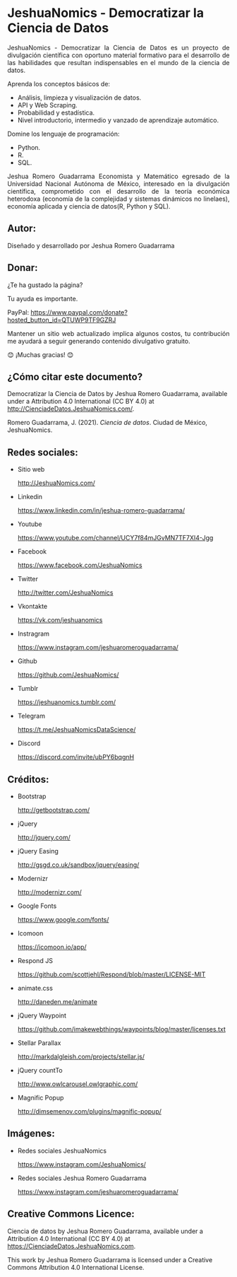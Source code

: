 # JeshuaNomics - Democratizar la Ciencia de Datos

<p align="justify">JeshuaNomics - Democratizar la Ciencia de Datos es un proyecto de divulgación científica con oportuno material formativo para el desarrollo de las habilidades que resultan indispensables en el mundo de la ciencia de datos.</p>

Aprenda los conceptos básicos de: 
- Análisis, limpieza y visualización de datos. 
- API y Web Scraping. 
- Probabilidad y estadística.
- Nivel introductorio, intermedio y vanzado de aprendizaje automático.

Domine los lenguaje de programación:
- Python.
- R.
- SQL.

<p align="justify">Jeshua Romero Guadarrama Economista y Matemático egresado de la Universidad Nacional Autónoma de México, interesado en la divulgación científica, comprometido con el desarrollo de la teoría económica heterodoxa (economía de la complejidad y sistemas dinámicos no linelaes), economía aplicada y ciencia de datos(R, Python y SQL).</p>

## Autor: 

Diseñado y desarrollado por Jeshua Romero Guadarrama

## Donar: 

<p align="justify">¿Te ha gustado la página?</p>
<p align="justify">Tu ayuda es importante.</p>

PayPal: https://www.paypal.com/donate?hosted_button_id=QTUWP9TF9GZRJ

<p align="justify">Mantener un sitio web actualizado implica algunos costos, tu contribución me ayudará a seguir generando contenido divulgativo gratuito.</p>
<p align="justify">😊 ¡Muchas gracias! 😊</p>



## ¿Cómo citar este documento?

Democratizar la Ciencia de Datos by Jeshua Romero Guadarrama, available under a Attribution 4.0 International (CC BY 4.0) at http://CienciadeDatos.JeshuaNomics.com/.

Romero Guadarrama, J. (2021). *Ciencia de datos*. Ciudad de México, JeshuaNomics.

## Redes sociales:

- Sitio web 
  
  http://JeshuaNomics.com/

- Linkedin
  
  https://www.linkedin.com/in/jeshua-romero-guadarrama/

- Youtube
  
  https://www.youtube.com/channel/UCY7f84mJGvMN7TF7XI4-Jgg

- Facebook 
  
  https://www.facebook.com/JeshuaNomics

- Twitter
  
  http://twitter.com/JeshuaNomics

- Vkontakte
  
  https://vk.com/jeshuanomics

- Instragram

  https://www.instagram.com/jeshuaromeroguadarrama/

- Github
  
  https://github.com/JeshuaNomics/

- Tumblr 
  
  https://jeshuanomics.tumblr.com/

- Telegram
  
  https://t.me/JeshuaNomicsDataScience/

- Discord
  
  https://discord.com/invite/ubPY6bqgnH

## Créditos:

- Bootstrap

  http://getbootstrap.com/

- jQuery

  http://jquery.com/

- jQuery Easing

  http://gsgd.co.uk/sandbox/jquery/easing/

- Modernizr

  http://modernizr.com/

- Google Fonts

  https://www.google.com/fonts/

- Icomoon

  https://icomoon.io/app/

- Respond JS

  https://github.com/scottjehl/Respond/blob/master/LICENSE-MIT

- animate.css

  http://daneden.me/animate

- jQuery Waypoint

  https://github.com/imakewebthings/waypoints/blog/master/licenses.txt

- Stellar Parallax

  http://markdalgleish.com/projects/stellar.js/

- jQuery countTo

  http://www.owlcarousel.owlgraphic.com/

- Magnific Popup

  http://dimsemenov.com/plugins/magnific-popup/

## Imágenes:

- Redes sociales JeshuaNomics

  https://www.instagram.com/JeshuaNomics/

- Redes sociales Jeshua Romero Guadarrama

  https://www.instagram.com/jeshuaromeroguadarrama/

## Creative Commons Licence:

Ciencia de datos by Jeshua Romero Guadarrama, available under a Attribution 4.0 International (CC BY 4.0) at https://CienciadeDatos.JeshuaNomics.com.

This work by Jeshua Romero Guadarrama is licensed under a Creative Commons Attribution 4.0 International License.